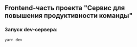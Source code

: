 ## Frontend-часть проекта "Сервис для повышения продуктивности команды"

### Запуск dev-сервера:

```bash
yarn dev
```

